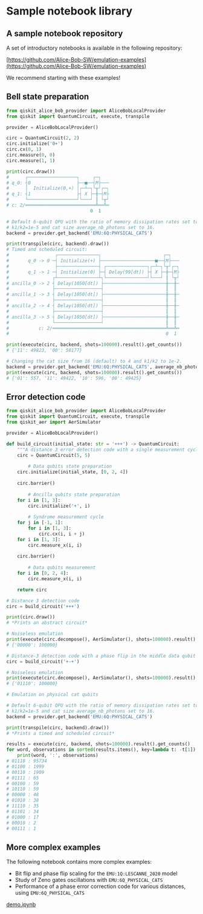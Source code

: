 # Sample notebook library

## A sample notebook repository

A set of introductory notebooks is available in the following repository:

[https://github.com/Alice-Bob-SW/emulation-examples](https://github.com/Alice-Bob-SW/emulation-examples)

We recommend starting with these examples!

## Bell state preparation

```python
from qiskit_alice_bob_provider import AliceBobLocalProvider
from qiskit import QuantumCircuit, execute, transpile

provider = AliceBobLocalProvider()

circ = QuantumCircuit(2, 2)
circ.initialize('0+')
circ.cx(0, 1)
circ.measure(0, 0)
circ.measure(1, 1)

print(circ.draw())
#      ┌──────────────────┐     ┌─┐   
# q_0: ┤0                 ├──■──┤M├───
#      │  Initialize(0,+) │┌─┴─┐└╥┘┌─┐
# q_1: ┤1                 ├┤ X ├─╫─┤M├
#      └──────────────────┘└───┘ ║ └╥┘
# c: 2/══════════════════════════╩══╩═
                               0  1 

# Default 6-qubit QPU with the ratio of memory dissipation rates set to
# k1/k2=1e-5 and cat size average_nb_photons set to 16.
backend = provider.get_backend('EMU:6Q:PHYSICAL_CATS')

print(transpile(circ, backend).draw())
# Timed and scheduled circuit:
#                 ┌───────────────┐                       ┌─┐   
#       q_0 -> 0 ─┤ Initialize(+) ├────────────────────■──┤M├───
#                 ├───────────────┤ ┌───────────────┐┌─┴─┐└╥┘┌─┐
#       q_1 -> 1 ─┤ Initialize(0) ├─┤ Delay(99[dt]) ├┤ X ├─╫─┤M├
#                ┌┴───────────────┴┐└───────────────┘└───┘ ║ └╥┘
# ancilla_0 -> 2 ┤ Delay(1050[dt]) ├───────────────────────╫──╫─
#                ├─────────────────┤                       ║  ║ 
# ancilla_1 -> 3 ┤ Delay(1050[dt]) ├───────────────────────╫──╫─
#                ├─────────────────┤                       ║  ║ 
# ancilla_2 -> 4 ┤ Delay(1050[dt]) ├───────────────────────╫──╫─
#                ├─────────────────┤                       ║  ║ 
# ancilla_3 -> 5 ┤ Delay(1050[dt]) ├───────────────────────╫──╫─
#                └─────────────────┘                       ║  ║ 
#           c: 2/══════════════════════════════════════════╩══╩═
#                                                          0  1

print(execute(circ, backend, shots=100000).result().get_counts())
# {'11': 49823, '00': 50177}

# Changing the cat size from 16 (default) to 4 and k1/k2 to 1e-2.
backend = provider.get_backend('EMU:6Q:PHYSICAL_CATS', average_nb_photons=4, kappa_2=1e4)
print(execute(circ, backend, shots=100000).result().get_counts())
# {'01': 557, '11': 49422, '10': 596, '00': 49425}
```

## Error detection code

```python
from qiskit_alice_bob_provider import AliceBobLocalProvider
from qiskit import QuantumCircuit, execute, transpile
from qiskit_aer import AerSimulator

provider = AliceBobLocalProvider()

def build_circuit(initial_state: str = '+++') -> QuantumCircuit:
    """A distance 3 error detection code with a single measurement cycle"""
    circ = QuantumCircuit(5, 5)
    
		# Data qubits state preparation
    circ.initialize(initial_state, [0, 2, 4])
    
    circ.barrier()
    
		# Ancilla qubits state preparation
    for i in [1, 3]:
        circ.initialize('+', i)
    
		# Syndrome measurement cycle
    for j in [-1, 1]:
        for i in [1, 3]:
            circ.cx(i, i + j)
    for i in [1, 3]:
        circ.measure_x(i, i)
    
    circ.barrier()
    
		# Data qubits measurement
    for i in [0, 2, 4]:
        circ.measure_x(i, i)

    return circ

# Distance 3 detection code
circ = build_circuit('+++')

print(circ.draw())
# *Prints an abstract circuit*

# Noiseless emulation
print(execute(circ.decompose(), AerSimulator(), shots=100000).result().get_counts())
# {'00000': 100000}

# Distance-3 detection code with a phase flip in the middle data qubit
circ = build_circuit('+-+')

# Noiseless emulation
print(execute(circ.decompose(), AerSimulator(), shots=100000).result().get_counts())
# {'01110': 100000}

# Emulation on physical cat qubits

# Default 6-qubit QPU with the ratio of memory dissipation rates set to
# k1/k2=1e-5 and cat size average_nb_photons set to 16.
backend = provider.get_backend('EMU:6Q:PHYSICAL_CATS')

print(transpile(circ, backend).draw())
# *Prints a timed and scheduled circuit*

results = execute(circ, backend, shots=100000).result().get_counts()
for word, observations in sorted(results.items(), key=lambda t: -t[1]):
    print(word, ':', observations)
# 01110 : 95734
# 01100 : 1999
# 00110 : 1909
# 01111 : 65
# 00100 : 59
# 10110 : 59
# 00000 : 48
# 01010 : 38
# 11110 : 35
# 01101 : 34
# 01000 : 17
# 00010 : 2
# 00111 : 1
```

## More complex examples

The following notebook contains more complex examples:

- Bit flip and phase flip scaling for the `EMU:1Q:LESCANNE_2020` model
- Study of Zeno gates oscillations with `EMU:6Q_PHYSICAL_CATS`
- Performance of a phase error correction code for various distances, using `EMU:6Q_PHYSICAL_CATS`

[demo.ipynb](https://file.notion.so/f/f/ea0e2d0b-186f-4506-b869-4ee2c5b1a1a7/372905b5-cb42-4968-b19f-853c549e0c3c/demo.ipynb?id=e2290f9e-d547-4329-aa87-b369e3c9c70d&table=block&spaceId=ea0e2d0b-186f-4506-b869-4ee2c5b1a1a7&expirationTimestamp=1713945600000&signature=85p36jZhfjhsgiUmTPmPX-_ed0OWVmk72rPE8xYwsRo&downloadName=demo.ipynb)